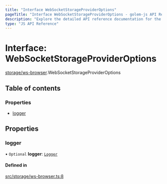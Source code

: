 ```yaml
---
title: "Interface WebSocketStorageProviderOptions"
pageTitle: "Interface WebSocketStorageProviderOptions - golem-js API Reference"
description: "Explore the detailed API reference documentation for the Interface WebSocketStorageProviderOptions within the golem-js SDK for the Golem Network."
type: "JS API Reference"
---
```

# Interface: WebSocketStorageProviderOptions

[storage/ws-browser](../modules/storage_ws_browser).WebSocketStorageProviderOptions

## Table of contents

### Properties

- [logger](storage_ws_browser.WebSocketStorageProviderOptions#logger)

## Properties

### logger

• `Optional` **logger**: [`Logger`](utils_logger_logger.Logger)

#### Defined in

[src/storage/ws-browser.ts:8](https://github.com/golemfactory/golem-js/blob/d4f6a75/src/storage/ws-browser.ts#L8)

